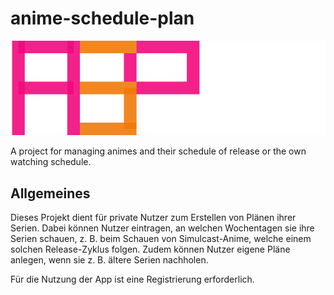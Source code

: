 # anime-schedule-plan

![Logo](/frontend/public/logo.svg)

A project for managing animes and their schedule of release or the own watching schedule.

## Allgemeines

Dieses Projekt dient für private Nutzer zum Erstellen von Plänen ihrer Serien. Dabei können Nutzer eintragen, an welchen Wochentagen sie ihre Serien schauen, z. B. beim Schauen von Simulcast-Anime, welche einem solchen Release-Zyklus folgen.
Zudem können Nutzer eigene Pläne anlegen, wenn sie z. B. ältere Serien nachholen.

Für die Nutzung der App ist eine Registrierung erforderlich.

